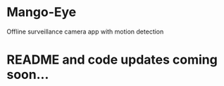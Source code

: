 # Mango-Eye
Offline surveillance camera app with motion detection

# README and code updates coming soon...
